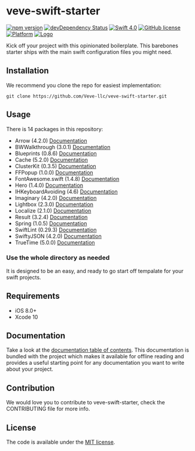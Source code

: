 # veve-swift-starter

[![npm version](https://badge.fury.io/js/create-ueno-app.svg)](https://veveusa.com)
[![devDependency Status](https://david-dm.org/h5bp/html5-boilerplate/dev-status.svg)](https://david-dm.org/h5bp/html5-boilerplate#info=devDependencies)
[![Swift 4.0](https://img.shields.io/badge/Swift-4.0-green.svg?style=flat)](https://developer.apple.com/swift/)
[![GitHub license](https://img.shields.io/badge/license-MIT-lightgrey.svg)](https://raw.githubusercontent.com/Cuberto/flashy-tabbar/master/LICENSE)
[![Platform](https://camo.githubusercontent.com/34be126e9cb8e20a199d6c9b05eef5b2add84dbb/68747470733a2f2f696d672e736869656c64732e696f2f62616467652f706c6174666f726d732d694f53253230382e302532302537432532306d61634f5325323031302e313025323025374325323074764f53253230392e3025323025374325323077617463684f53253230332e302d4632384430302e737667)](https://veveusa.com)
[![Logo](https://cl.ly/88bd2e401227/Image%202019-02-17%20at%202.10.33%20AM.png)](https://veveusa.com)

Kick off your project with this opinionated boilerplate. This barebones starter ships with the main swift configuration files you might need.

## Installation
We recommend you clone the repo for easiest implementation:

```
git clone https://github.com/Veve-llc/veve-swift-starter.git
```

## Usage

There is 14  packages in this repository:
* Arrow (4.2.0) [Documentation](https://github.com/freshOS/Arrow)
* BWWalkthrough (3.0.1) [Documentation](https://github.com/ariok/BWWalkthrough)
* Blueprints (0.8.6) [Documentation](https://github.com/zenangst/Blueprints)
* Cache (5.2.0) [Documentation](https://github.com/Haneke/HanekeSwift)
* ClusterKit (0.3.5) [Documentation](https://github.com/hulab/ClusterKit)
* FFPopup (1.0.0) [Documentation](https://github.com/JonyFang/FFPopup)
* FontAwesome.swift (1.4.8) [Documentation](https://github.com/thii/FontAwesome.swift)
* Hero (1.4.0) [Documentation](https://github.com/HeroTransitions/Hero)
* IHKeyboardAvoiding (4.6) [Documentation](https://github.com/IdleHandsApps/IHKeyboardAvoiding)
* Imaginary (4.2.0) [Documentation](https://github.com/hyperoslo/Imaginary)
* Lightbox (2.3.0) [Documentation](https://github.com/hyperoslo/Lightbox)
* Localize (2.1.0) [Documentation](https://github.com/andresilvagomez/Localize)
* Result (3.2.4) [Documentation](https://github.com/antitypical/Result)
* Spring (1.0.5) [Documentation](https://github.com/MengTo/Spring)
* SwiftLint (0.29.3) [Documentation](https://github.com/realm/SwiftLint)
* SwiftyJSON (4.2.0) [Documentation](https://github.com/SwiftyJSON/SwiftyJSON)
* TrueTime (5.0.0) [Documentation](https://github.com/instacart/TrueTime.swift)

### Use the whole directory as needed
It is designed to be an easy, and ready to go start off tempalate for your swift projects.

## Requirements

* iOS 8.0+
* Xcode 10

## Documentation

Take a look at the [documentation table of contents](dist/doc/TOC.md).
This documentation is bundled with the project which makes it
available for offline reading and provides a useful starting point for
any documentation you want to write about your project.

## Contribution
We would love you to contribute to veve-swift-starter, check the CONTRIBUTING file for more info.

## License

The code is available under the [MIT license](LICENSE.txt).

